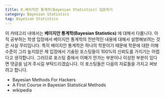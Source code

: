 ```yaml
---
title: 0.베이지안 통계학(Bayesian Statistics) 입문하기
category: Bayesian Statistics
tag: Bayesian Statistics
---
```


이 카테고리 내에서는 **베이지안 통계학(Bayesian Statistics)** 에 대해서 다룹니다. 아직 공부하는 학생 입장에서 베이지안 통계학의 전반적인 내용에 대해서 설명해보려는 것은 사실 무리입니다. 특히 베이지안 통계학은 하나의 학문이기 때문에 학문에 대한 이해 수준이 그리 높지않은 제 입장에서 기술된 포스팅들이 100%의 신뢰도를 가지기는 어렵다고 생각합니다. 그러므로 포스팅 중에서 이해가 안가는 부분이나 이상한 부분이 있다면 댓글을 남겨 주시길 부탁드리겠습니다. 이 포스팅들은 다음의 자료들을 가지고 써보려고 합니다.

* Bayesian Methods For Hackers
* A First Course in Bayesian Statistical Methods
* wikipedia
